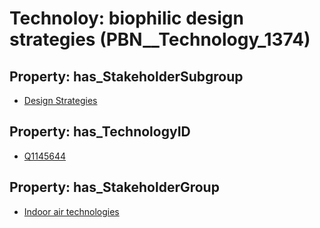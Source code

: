 # Technoloy: __biophilic design strategies__ (PBN__Technology_1374)

## Property: has_StakeholderSubgroup

* [Design Strategies](PBN__TechSubgroup_104)

## Property: has_TechnologyID

* [Q1145644](Q1145644)

## Property: has_StakeholderGroup

* [Indoor air technologies](PBN__TechGroup_13)

